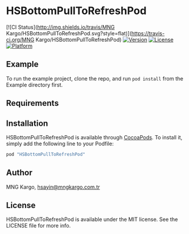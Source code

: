 # HSBottomPullToRefreshPod

[![CI Status](http://img.shields.io/travis/MNG Kargo/HSBottomPullToRefreshPod.svg?style=flat)](https://travis-ci.org/MNG Kargo/HSBottomPullToRefreshPod)
[![Version](https://img.shields.io/cocoapods/v/HSBottomPullToRefreshPod.svg?style=flat)](http://cocoapods.org/pods/HSBottomPullToRefreshPod)
[![License](https://img.shields.io/cocoapods/l/HSBottomPullToRefreshPod.svg?style=flat)](http://cocoapods.org/pods/HSBottomPullToRefreshPod)
[![Platform](https://img.shields.io/cocoapods/p/HSBottomPullToRefreshPod.svg?style=flat)](http://cocoapods.org/pods/HSBottomPullToRefreshPod)

## Example

To run the example project, clone the repo, and run `pod install` from the Example directory first.

## Requirements

## Installation

HSBottomPullToRefreshPod is available through [CocoaPods](http://cocoapods.org). To install
it, simply add the following line to your Podfile:

```ruby
pod "HSBottomPullToRefreshPod"
```

## Author

MNG Kargo, hsayin@mngkargo.com.tr

## License

HSBottomPullToRefreshPod is available under the MIT license. See the LICENSE file for more info.
